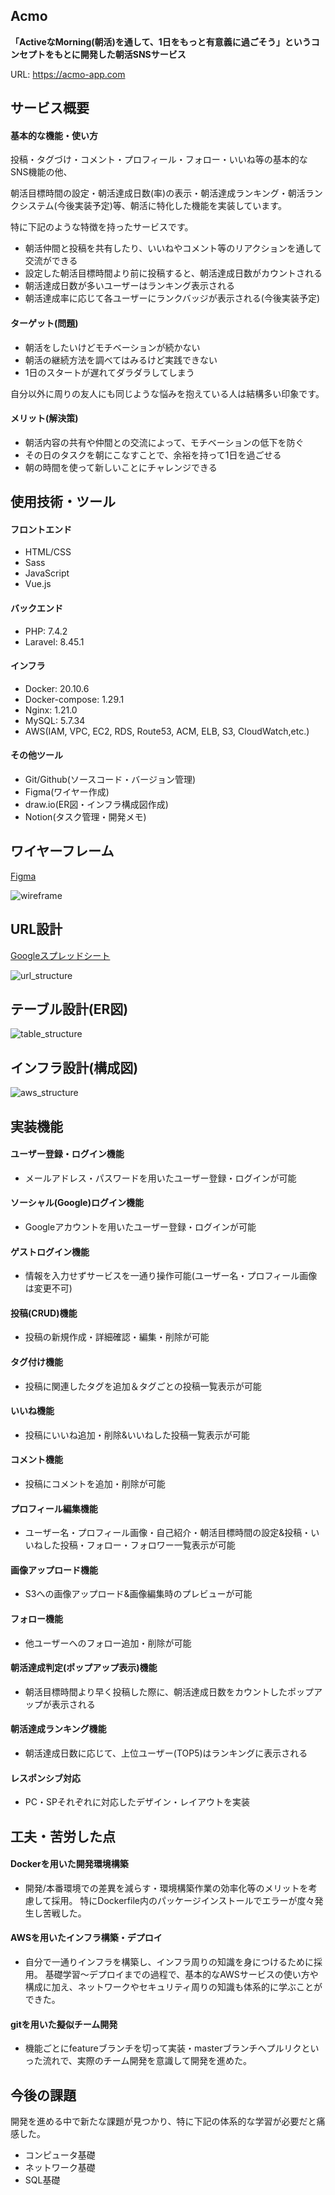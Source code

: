 ## Acmo

**「ActiveなMorning(朝活)を通して、1日をもっと有意義に過ごそう」**というコンセプトをもとに開発した**朝活SNSサービス**

URL: https://acmo-app.com

## サービス概要

#### 基本的な機能・使い方

投稿・タグづけ・コメント・プロフィール・フォロー・いいね等の基本的なSNS機能の他、

朝活目標時間の設定・朝活達成日数(率)の表示・朝活達成ランキング・朝活ランクシステム(今後実装予定)等、朝活に特化した機能を実装しています。

特に下記のような特徴を持ったサービスです。

* 朝活仲間と投稿を共有したり、いいねやコメント等のリアクションを通して交流ができる
* 設定した朝活目標時間より前に投稿すると、朝活達成日数がカウントされる
* 朝活達成日数が多いユーザーはランキング表示される
* 朝活達成率に応じて各ユーザーにランクバッジが表示される(今後実装予定)


#### ターゲット(問題)

* 朝活をしたいけどモチベーションが続かない
* 朝活の継続方法を調べてはみるけど実践できない
* 1日のスタートが遅れてダラダラしてしまう

自分以外に周りの友人にも同じような悩みを抱えている人は結構多い印象です。

#### メリット(解決策)

* 朝活内容の共有や仲間との交流によって、モチベーションの低下を防ぐ
* その日のタスクを朝にこなすことで、余裕を持って1日を過ごせる
* 朝の時間を使って新しいことにチャレンジできる

## 使用技術・ツール

#### フロントエンド

* HTML/CSS
* Sass
* JavaScript
* Vue.js

#### バックエンド

* PHP: 7.4.2
* Laravel: 8.45.1

#### インフラ

* Docker: 20.10.6
* Docker-compose: 1.29.1
* Nginx: 1.21.0
* MySQL: 5.7.34
* AWS(IAM, VPC, EC2, RDS, Route53, ACM, ELB, S3, CloudWatch,etc.)

#### その他ツール

* Git/Github(ソースコード・バージョン管理)
* Figma(ワイヤー作成)
* draw.io(ER図・インフラ構成図作成)
* Notion(タスク管理・開発メモ)

## ワイヤーフレーム

[Figma](https://www.figma.com/file/PlVDANTbGP1jRUfpvCG3Df/%E3%83%9D%E3%83%BC%E3%83%88%E3%83%95%E3%82%A9%E3%83%AA%E3%82%AA?node-id=0%3A1)

![wireframe](https://raw.githubusercontent.com/wiki/tsunga59/laravel-portfolio/wireframe.png)

## URL設計

[Googleスプレッドシート](https://docs.google.com/spreadsheets/d/1-HKQVHc2H1sRljCJYMSkFLuDaZWvzj4S2SETDevr0pw/edit?usp=sharing)

![url_structure](https://raw.githubusercontent.com/wiki/tsunga59/laravel-portfolio/url_structure.png)

## テーブル設計(ER図)

![table_structure](https://raw.githubusercontent.com/wiki/tsunga59/laravel-portfolio/table_structure.png)

## インフラ設計(構成図)

![aws_structure](https://raw.githubusercontent.com/wiki/tsunga59/laravel-portfolio/aws_structure.png)

## 実装機能

#### ユーザー登録・ログイン機能

* メールアドレス・パスワードを用いたユーザー登録・ログインが可能

#### ソーシャル(Google)ログイン機能

* Googleアカウントを用いたユーザー登録・ログインが可能

#### ゲストログイン機能

* 情報を入力せずサービスを一通り操作可能(ユーザー名・プロフィール画像は変更不可)

#### 投稿(CRUD)機能

* 投稿の新規作成・詳細確認・編集・削除が可能

#### タグ付け機能

* 投稿に関連したタグを追加＆タグごとの投稿一覧表示が可能

#### いいね機能

* 投稿にいいね追加・削除&いいねした投稿一覧表示が可能

#### コメント機能

* 投稿にコメントを追加・削除が可能

#### プロフィール編集機能

* ユーザー名・プロフィール画像・自己紹介・朝活目標時間の設定&投稿・いいねした投稿・フォロー・フォロワー一覧表示が可能

#### 画像アップロード機能

* S3への画像アップロード&画像編集時のプレビューが可能

#### フォロー機能

* 他ユーザーへのフォロー追加・削除が可能

#### 朝活達成判定(ポップアップ表示)機能

* 朝活目標時間より早く投稿した際に、朝活達成日数をカウントしたポップアップが表示される

#### 朝活達成ランキング機能

* 朝活達成日数に応じて、上位ユーザー(TOP5)はランキングに表示される

#### レスポンシブ対応

* PC・SPそれぞれに対応したデザイン・レイアウトを実装

## 工夫・苦労した点

#### Dockerを用いた開発環境構築

* 開発/本番環境での差異を減らす・環境構築作業の効率化等のメリットを考慮して採用。
特にDockerfile内のパッケージインストールでエラーが度々発生し苦戦した。

#### AWSを用いたインフラ構築・デプロイ

* 自分で一通りインフラを構築し、インフラ周りの知識を身につけるために採用。
基礎学習〜デプロイまでの過程で、基本的なAWSサービスの使い方や構成に加え、ネットワークやセキュリティ周りの知識も体系的に学ぶことができた。

#### gitを用いた擬似チーム開発

* 機能ごとにfeatureブランチを切って実装・masterブランチへプルリクといった流れで、実際のチーム開発を意識して開発を進めた。

## 今後の課題

開発を進める中で新たな課題が見つかり、特に下記の体系的な学習が必要だと痛感した。

* コンピュータ基礎
* ネットワーク基礎
* SQL基礎
